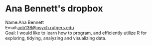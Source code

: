 Ana Bennett's dropbox
=====================
Name:Ana Bennett      
Email:anb136@psych.rutgers.edu     
Goal: I would like to learn how to program, and efficiently utilize R for exploring, tidying, analyzing and visualizing data. 